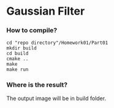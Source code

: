 # Gaussian Filter

### How to compile?

```shell
cd "repo directory"/Homework01/Part01
mkdir build
cd build
cmake ..
make
make run
```

### Where is the result?

The output image will be in build folder.
